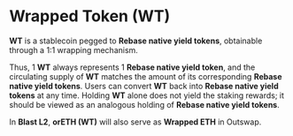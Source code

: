 # Wrapped Token (WT)

**WT** is a stablecoin pegged to **Rebase native yield tokens**, obtainable through a 1:1 wrapping mechanism.

Thus, 1 **WT** always represents 1 **Rebase native yield token**, and the circulating supply of **WT** matches the amount of its corresponding **Rebase native yield tokens**. Users can convert **WT** back into **Rebase native yield tokens** at any time. Holding **WT** alone does not yield the staking rewards; it should be viewed as an analogous holding of **Rebase native yield tokens**.

In **Blast L2**, **orETH (WT)** will also serve as **Wrapped ETH** in Outswap.
